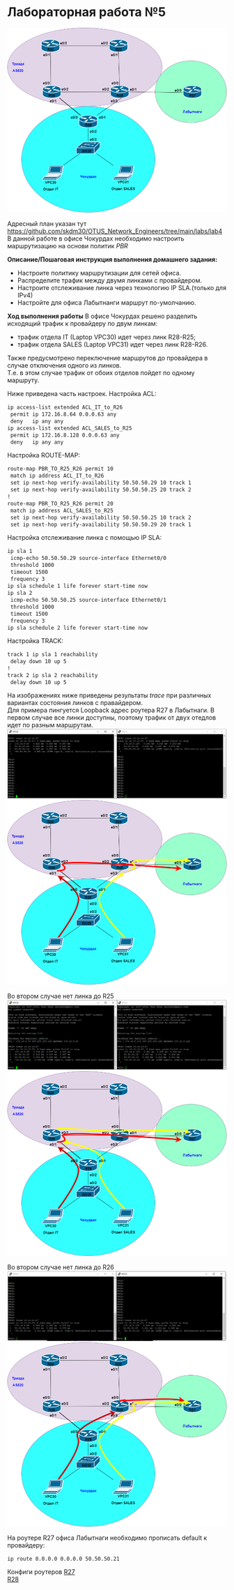 # Лабораторная работа №5 
![](pic/map_lab5.png)     
       
Адресный план указан тут https://github.com/skdm30/OTUS_Network_Engineers/tree/main/labs/lab4
В данной работе в офисе Чокурдах необходимо настроить маршрутизацию на основи политик *PBR*  

**Описание/Пошаговая инструкция выполнения домашнего задания:** 
- Настроите политику маршрутизации для сетей офиса.
- Распределите трафик между двумя линками с провайдером.
- Настроите отслеживание линка через технологию IP SLA.(только для IPv4)
- Настройте для офиса Лабытнанги маршрут по-умолчанию.

**Ход выполнения работы** 
В офисе Чокурдах решено разделить исходящий трафик к провайдеру по двум линкам: 
- трафик отдела IT (Laptop VPC30) идет через линк R28-R25; 
- трафик отдела SALES (Laptop VPC31) идет через линк R28-R26. 
 
Также предусмотрено переключение маршрутов до провайдера в случае отключения одного из линков.  
Т.е. в этом случае трафик от обоих отделов пойдет по одному маршруту.  

Ниже приведена часть настроек. 
Настройка ACL: 
``` 
ip access-list extended ACL_IT_to_R26
 permit ip 172.16.8.64 0.0.0.63 any
 deny   ip any any
ip access-list extended ACL_SALES_to_R25
 permit ip 172.16.8.128 0.0.0.63 any
 deny   ip any any
``` 
Настройка ROUTE-MAP:  
``` 
route-map PBR_TO_R25_R26 permit 10
 match ip address ACL_IT_to_R26
 set ip next-hop verify-availability 50.50.50.29 10 track 1
 set ip next-hop verify-availability 50.50.50.25 20 track 2
!
route-map PBR_TO_R25_R26 permit 20
 match ip address ACL_SALES_to_R25
 set ip next-hop verify-availability 50.50.50.25 10 track 2
 set ip next-hop verify-availability 50.50.50.29 20 track 1
``` 
Настройка отслеживание линка с помощью IP SLA: 
``` 
ip sla 1
 icmp-echo 50.50.50.29 source-interface Ethernet0/0
 threshold 1000
 timeout 1500
 frequency 3
ip sla schedule 1 life forever start-time now
ip sla 2
 icmp-echo 50.50.50.25 source-interface Ethernet0/1
 threshold 1000
 timeout 1500
 frequency 3
ip sla schedule 2 life forever start-time now
``` 
Настройка TRACK: 
``` 
track 1 ip sla 1 reachability
 delay down 10 up 5
!
track 2 ip sla 2 reachability
 delay down 10 up 5
```    
На изображениях ниже приведены результаты *trace* при различных вариантах состояния линков с правайдером.       
Для примера пингуется Loopback адрес роутера R27 в Лабытнаги.
В первом случае все линки доступны, поэтому трафик от двух отедлов идет по разным маршрутам.      
![](pic/no_down.png) 
![](pic/1.png)       

Во втором случае нет линка до R25  
![](pic/down1.png) 
![](pic/2.png)       

Во втором случае нет линка до R26 
![](pic/down0.png) 
![](pic/3.png) 

На роутере R27 офиса Лабытнаги необходимо прописать default к провайдеру:    
```    
ip route 0.0.0.0 0.0.0.0 50.50.50.21      
```    
Конфиги роутеров
[R27](config/config_R27)    
[R28](config/config_R28)
